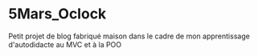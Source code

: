 # 5Mars_Oclock

Petit projet de blog fabriqué maison dans le cadre de mon apprentissage d'autodidacte au MVC et à la POO 
